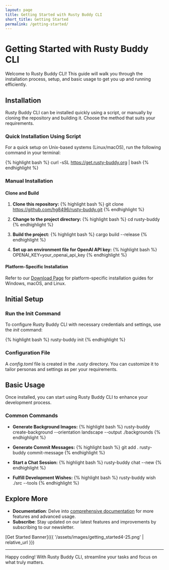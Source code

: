 ```yaml
---
layout: page
title: Getting Started with Rusty Buddy CLI
short_title: Getting Started
permalink: /getting-started/
---
```


# Getting Started with Rusty Buddy CLI

Welcome to Rusty Buddy CLI! This guide will walk you through the installation process, setup, and basic usage to get you up and running efficiently.

## Installation

Rusty Buddy CLI can be installed quickly using a script, or manually by cloning the repository and building it. Choose the method that suits your requirements.

### Quick Installation Using Script

For a quick setup on Unix-based systems (Linux/macOS), run the following command in your terminal:

{% highlight bash %}
curl -sSL https://get.rusty-buddy.org | bash
{% endhighlight %}

### Manual Installation

#### Clone and Build

1. **Clone this repository:**
{% highlight bash %}
   git clone https://github.com/hg8496/rusty-buddy.git
{% endhighlight %}

2. **Change to the project directory:**
{% highlight bash %}
   cd rusty-buddy
{% endhighlight %}

3. **Build the project:**
{% highlight bash %}
   cargo build --release
{% endhighlight %}

4. **Set up an environment file for OpenAI API key:**
{% highlight bash %}
   OPENAI_KEY=your_openai_api_key
{% endhighlight %}

#### Platform-Specific Installation

Refer to our [Download Page](download) for platform-specific installation guides for Windows, macOS, and Linux.

## Initial Setup

### Run the Init Command

To configure Rusty Buddy CLI with necessary credentials and settings, use the *init* command:

{% highlight bash %}
rusty-buddy init
{% endhighlight %}

### Configuration File

A *config.toml* file is created in the *.rusty* directory. You can customize it to tailor personas and settings as per your requirements.

## Basic Usage

Once installed, you can start using Rusty Buddy CLI to enhance your development process.

### Common Commands

- **Generate Background Images:**
{% highlight bash %}
  rusty-buddy create-background --orientation landscape --output ./backgrounds
{% endhighlight %}

- **Generate Commit Messages:**
{% highlight bash %}
  git add .
  rusty-buddy commit-message
{% endhighlight %}

- **Start a Chat Session:**
{% highlight bash %}
  rusty-buddy chat --new
{% endhighlight %}

- **Fulfill Development Wishes:**
{% highlight bash %}
  rusty-buddy wish ./src --tools
{% endhighlight %}

## Explore More

- **Documentation**: Delve into [comprehensive documentation](https://github.com/hg8496/rusty-buddy) for more features and advanced usage.
- **Subscribe**: Stay updated on our latest features and improvements by subscribing to our newsletter.

[Get Started Banner]({{ '/assets/images/getting_started4-25.png' | relative_url }}) <!-- Add a compelling image or graphic if available -->

---

Happy coding! With Rusty Buddy CLI, streamline your tasks and focus on what truly matters.